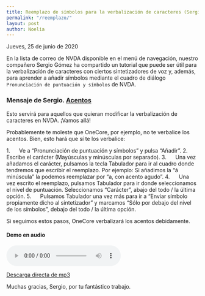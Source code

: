 ```yaml
---
title: Reemplazo de símbolos para la verbalización de caracteres (Sergio Gómez)
permalink: "/reemplazo/"
layout: post
author: Noelia
---
```


<footer>Jueves, 25 de junio de 2020</footer>

En la lista de correo de NVDA disponible en el menú de navegación, nuestro compañero Sergio Gómez ha compartido un tutorial que puede ser útil para la verbalización de caracteres con ciertos sintetizadores de voz y, además, para aprender a añadir símbolos mediante el cuadro de diálogo `Pronunciación de puntuación y símbolos` de NVDA.

### Mensaje de Sergio. [Acentos](https://nvdaes.groups.io/g/lista/message/1487) ###

Esto servirá para aquellos que quieran modificar la verbalización de
caracteres en NVDA.
¡Vamos allá!

Probablemente te moleste que OneCore, por ejemplo, no te verbalice los
acentos. Bien, esto hará que sí te los verbalice:

1.      Ve a “Pronunciación de puntuación y símbolos” y pulsa “Añadir”.
2.      Escribe el carácter (Mayúsculas y minúsculas por separado).
3.      Una vez añadamos el carácter, pulsamos la tecla Tabulador para ir
al cuadro donde tendremos que escribir el reemplazo.
Por ejemplo: Si añadimos la “á minúscula” la podemos reemplazar por
“a, con acento agudo”.
4.      Una vez escrito el reemplazo, pulsamos Tabulador para ir donde
seleccionamos el nivel de puntuación. Seleccionamos “Carácter”, abajo
del todo / la última opción.
5.      Pulsamos Tabulador una vez más para ir a “Enviar símbolo
propiamente dicho al sintetizador” y marcamos “Sólo por debajo del
nivel de los símbolos”, debajo del todo / la última opción.

Si seguimos estos pasos, OneCore verbalizará los acentos debidamente.

#### Demo en audio ####

<audio controls src="https://drive.google.com/uc?export=download&id=1DLndfIioNTMM0879FYyXaIWX3VGqvxFX">Tu navegador no admite audio</audio>

[Descarga directa de mp3](https://drive.google.com/uc?export=download&id=1DLndfIioNTMM0879FYyXaIWX3VGqvxFX)

Muchas gracias, Sergio, por tu fantástico trabajo.

